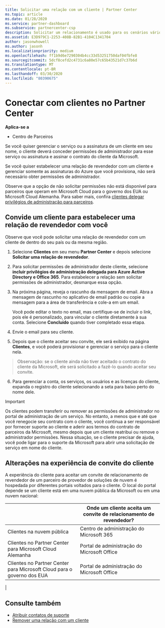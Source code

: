 ```yaml
---
title: Solicitar uma relação com um cliente | Partner Center
ms.topic: article
ms.date: 01/28/2020
ms.service: partner-dashboard
ms.subservice: partnercenter-csp
description: Solicitar um relacionamento é usado para os cenários vários parceiros e vários canais. Também será útil se um cliente remover seus privilégios de administrador delegado e você precisar restaurá-los para fornecer provisionamento ou suporte.
ms.assetid: E3D979C1-2253-408B-82B1-4104C1341704
author: jasonwhowell
ms.author: jasonh
ms.localizationpriority: medium
ms.openlocfilehash: ff1b9d6e7290304b4cc33d53251750daf04fbfe8
ms.sourcegitcommit: 5dcf8cefd2c4731c6a80e57c65b43521d7c37b6d
ms.translationtype: MT
ms.contentlocale: pt-BR
ms.lasthandoff: 03/30/2020
ms.locfileid: "80390675"
---
```

# <a name="connect-with-customers-in-partner-center"></a>Conectar com clientes no Partner Center

**Aplica-se a**

-  Centro de Parceiros

Se você quiser gerenciar o serviço ou a assinatura de um cliente em seu nome, o cliente deverá conceder permissões de administrador para esse serviço ou assinatura e assinar o contrato do cliente da Microsoft.

Se você quiser estabelecer uma relação de revendedor com um cliente e gerenciar somente as assinaturas do Azure que você provisiona, não será necessário obter permissões de administrador.

Observe que a opção de não solicitar permissões não está disponível para parceiros que operam em Microsoft Cloud para o governo dos EUA ou Microsoft Cloud Alemanha. Para saber mais, confira [clientes delegar privilégios de administração para parceiros](https://docs.microsoft.com/partner-center/customers_revoke_admin_privileges).


## <a name="invite-a-customer-to-establish-a-reseller-relationship-with-you"></a>Convide um cliente para estabelecer uma relação de revendedor com você

Observe que você pode solicitar uma relação de revendedor com um cliente de dentro do seu país ou da mesma região.

1.  Selecione **Clientes** em seu menu **Partner Center** e depois selecione **Solicitar uma relação de revendedor**.

2.  Para solicitar permissões de administrador deste cliente, selecione **incluir privilégios de administração delegada para Azure Active Directory e Office 365**. Para estabelecer a relação sem solicitar permissões de administrador, desmarque essa opção. 

3.  Na próxima página, reveja o rascunho da mensagem de email. Abra a mensagem de rascunho no aplicativo de email padrão ou copie a mensagem para a área de transferência e cole-a em um email. 

    Você pode editar o texto no email, mas certifique-se de incluir o link, pois ele é personalizado, para vincular o cliente diretamente à sua conta. Selecione **Concluído** quando tiver completado essa etapa.

3.  Envie o email para seu cliente.

5.  Depois que o cliente aceitar seu convite, ele será exibido na página **Clientes**, e você poderá provisionar e gerenciar o serviço para o cliente nela.

>Observação: se o cliente ainda não tiver aceitado o contrato do cliente da Microsoft, ele será solicitado a fazê-lo quando aceitar seu convite. 
 
6.  Para gerenciar a conta, os serviços, os usuários e as licenças do cliente, expanda o registro do cliente selecionando a seta para baixo perto do nome dele.


> [!IMPORTANT]  
> Os clientes podem transferir ou remover as permissões de administrador no portal de administração de um serviço. No entanto, a menos que e até que você renegocie seu contrato com o cliente, você continua a ser responsável por fornecer suporte ao cliente e aderir aos termos do contrato de parceiros da Microsoft, mesmo depois que um cliente reatribui ou remove o administrador permissões. Nessa situação, se o cliente precisar de ajuda, você pode ligar para o suporte da Microsoft para abrir uma solicitação de serviço em nome do cliente.

## <a name="changes-to-the-customer-invitation-experience"></a>Alterações na experiência de convite do cliente

A experiência do cliente para aceitar um convite de relacionamento de revendedor de um parceiro de provedor de soluções de nuvem é hospedada por diferentes portais voltados para o cliente. O local do portal depende se um cliente está em uma nuvem pública da Microsoft ou em uma nuvem nacional: 

|  | Onde um cliente aceita um convite de relacionamento de revendedor? |
|---------|---------
| Clientes na nuvem pública | Centro de administração do Microsoft 365 |
| Clientes no Partner Center para Microsoft Cloud Alemanha | Portal de administração do Microsoft Office |
| Clientes no Partner Center para Microsoft Cloud para o governo dos EUA | Portal de administração do Microsoft Office |
|

## <a name="see-also"></a>Consulte também

- [Atribuir contatos de suporte](assign-support-contacts.md)
- [Remover uma relação com um cliente](remove-a-relationship.md)
